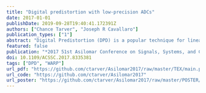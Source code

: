 ```yaml
---
title: "Digital predistortion with low-precision ADCs"
date: 2017-01-01
publishDate: 2019-09-28T19:40:41.172391Z
authors: ["Chance Tarver", "Joseph R Cavallaro"]
publication_types: ["1"]
abstract: "Digital Predistortion (DPD) is a popular technique for linearizing a power amplifier (PA) to help reduce the spurious emissions and spectral regrowth. DPD requires the learning of the inverse PA nonlinearities by training on the output of the PA. In practical systems, the analog output of the PA will have to go through an analog-to-digital converter (ADC) so that training can be done on a digital processor. The quantization degrades signal quality and may limit the performance of a DPD learning algorithm. However, a lower resolution ADC may cost less and allow for less computational complexity in the digital processing. We study this trade-off to try to find how much precision is needed in DPD systems and discover that for a full-band DPD as few as 6 bits can reliably be used. For sub-band DPD, a single bit ADC can be used."
featured: false
publication: "*2017 51st Asilomar Conference on Signals, Systems, and Computers*"
doi: 10.1109/ACSSC.2017.8335381
tags: ["DPD", "WARP"]
url_pdf: "https://github.com/ctarver/Asilomar2017/raw/master/TEX/main.pdf"
url_code: "https://github.com/ctarver/Asilomar2017"
url_poster: "https://github.com/ctarver/Asilomar2017/raw/master/POSTER/main.pdf"
---
```


